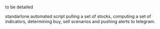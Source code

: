 to be detailed

standarlone automated script pulling a set of stocks, computing a set of indicators, determining buy, sell scenarios and pushing alerts to telegram. 
